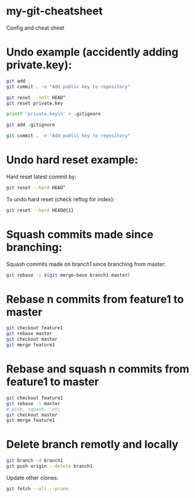 # my-git-cheatsheet
Config and cheat sheet

# Undo example (accidently adding private.key):
```bash
git add .
git commit . -m "Add public key to repository"

git reset --soft HEAD^
git reset private.key

printf 'private.key\n' > .gitignore

git add .gitignore

git commit . -m "Add public key to repository"
```

# Undo hard reset example:
Hard reset latest commit by:
```bash
git reset --hard HEAD^
```
To undo hard reset (check reflog for index):
```bash
git reset --hard HEAD@{1}
```

# Squash commits made since branching:
Squash commits made on branch1 since branching from master:
```bash
git rebase -i $(git merge-base branch1 master)
```

# Rebase n commits from feature1 to master
```bash
git checkout feature1
git rebase master
git checkout master
git merge feature1
```

# Rebase and squash n commits from feature1 to master
```bash
git checkout feature1
git rebase -i master
# pick, squash.. etc
git checkout master
git merge feature1
```

# Delete branch remotly and locally
```bash
git branch -d branch1
git push origin --delete branch1
```

Update other clones:
```bash
git fetch --all --prune
```


